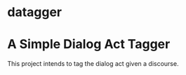 datagger
========

A Simple Dialog Act Tagger
=======

This project intends to tag the dialog act given a discourse.
